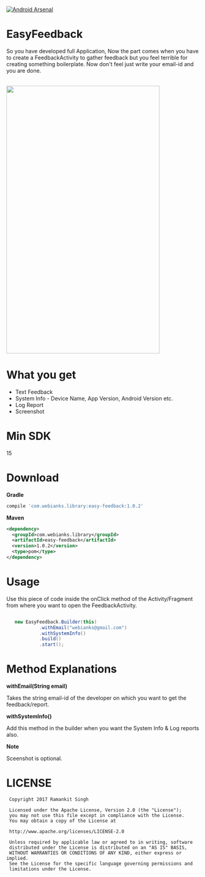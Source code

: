 <a href="https://android-arsenal.com/details/1/5062"><img src="https://img.shields.io/badge/Android%20Arsenal-EasyFeedback-blue.svg?style=flat-square" border="0" alt="Android Arsenal"></a>

# EasyFeedback
So you have developed full Application, Now the part comes when you have to create a FeedbackActivity to gather feedback but you feel terrible for creating something boilerplate. Now don't feel just write your email-id and you are done.
<br><br>

<img src="https://github.com/webianks/EasyFeedback/blob/master/screenshots/screen_one.png" height="700" width="400" >

# What you get

<ul>
<li>Text Feedback</li>
<li>System Info - Device Name, App Version, Android Version etc.</li>
<li>Log Report</li>
<li>Screenshot</li>
</ul>

# Min SDK
15

# Download

**Gradle**

```groovy
compile 'com.webianks.library:easy-feedback:1.0.2'
```
**Maven**

```xml
<dependency>
  <groupId>com.webianks.library</groupId>
  <artifactId>easy-feedback</artifactId>
  <version>1.0.2</version>
  <type>pom</type>
</dependency>
```


# Usage

Use this piece of code inside the onClick method of the Activity/Fragment from where you want to open the FeedbackActivity.

```java

   new EasyFeedback.Builder(this)
            .withEmail("webianks@gmail.com")
            .withSystemInfo()
            .build()
            .start();
```
# Method Explanations

**withEmail(String email)**

Takes the string email-id of the developer on which you want to get the feedback/report.

**withSystemInfo()**

Add this method in the builder when you want the System Info & Log reports also.

**Note**

Sceenshot is optional.

# LICENSE

```
 Copyright 2017 Ramankit Singh 

 Licensed under the Apache License, Version 2.0 (the "License");
 you may not use this file except in compliance with the License.
 You may obtain a copy of the License at

 http://www.apache.org/licenses/LICENSE-2.0

 Unless required by applicable law or agreed to in writing, software
 distributed under the License is distributed on an "AS IS" BASIS,
 WITHOUT WARRANTIES OR CONDITIONS OF ANY KIND, either express or implied.
 See the License for the specific language governing permissions and
 limitations under the License.
 
 ```
